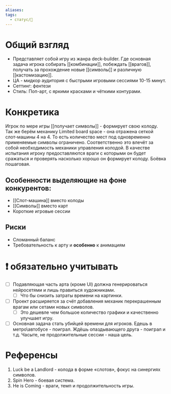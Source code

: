 ```yaml
---
aliases: 
tags:
  - статус/🌱
---
```

# Общий взгляд
- Представляет собой игру из жанра deck-builder. Где основная задача игрока собирать [[комбинации]], побеждать [[врагов]], получать за прохождение новые [[символы]] и различную [[кастомизацию]].
- ЦА - мидкор аудитория с быстрыми игровыми сессиями 10-15 минут.
- Сеттинг: фентези
- Стиль: Поп-арт, с яркими красками и чёткими контурами.

# Конкретика
Игрок по мере игры [[получает символы]] - формирует свою колоду.
Так же берём механику Limited board space - она отражена сеткой слот-машины 4 на 4. То есть количество мест под одновременно применяемые символы ограничено.
Соответственно это влечёт за собой необходимость механики управления колодой.
В качестве испытания игроку предоставляются враги с которыми он будет сражаться и проверять насколько хорошо он формирует колоду. Боёвка пошаговая.



## Особенности выделяющие на фоне конкурентов:
- [[Слот-машина]] вместо колоды
- [[Символы]] вместо карт
- Короткие игровые сессии

## Риски
- Сломанный баланс
- Требовательность к арту и **особенно** к анимациям

# ❗ обязательно учитывать
- [ ] Подавляющая часть арта (кроме UI) должна генерироваться нейросетями и лишь правиться художниками.
	- [ ] Что бы снизить затраты времени на картинки.
- [ ] Проект расширяется за счёт добавления механик перекрашенным врагам или сетами новых символов.
	- [ ] Это дешевле чем большое количество графики и качественно улучшает игру.
- [ ] Основная задача стать убийцей времени для игроков. Едешь в метро\автобусе - поиграл. Ждёшь опаздывающего друга - поиграл и т.д. Часыте, не продолжительные сессии - наша цель.

# Референсы
1. Luck be a Landlord - колода в форме «слотов», фокус на синергиях символов.
2. Spin Hero - боевая система.
3. He is Coming - враги, темп и продолжительность игры.


